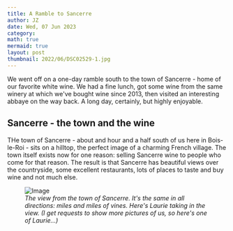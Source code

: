 ```yaml
---
title: A Ramble to Sancerre
author: JZ
date: Wed, 07 Jun 2023
category: 
math: true
mermaid: true
layout: post
thumbnail: 2022/06/DSC02529-1.jpg
---
```

We went off on a one-day ramble south to the town of Sancerre - home of our favorite white wine. We had a fine lunch, got some wine from the same winery at which we've bought wine since 2013, then visited an interesting abbaye on the way back. A long day, certainly, but highly enjoyable.

<h2>Sancerre - the town and the wine</h2>
THe town of Sancerre - about and hour and a half south of us here in Bois-le-Roi - sits on a hilltop, the perfect image of a charming French village. The town itself exists now for one reason: selling Sancerre wine to people who come for that reason. The result is that Sancerre has beautiful views over the countryside, some excellent restaurants, lots of places to taste and buy wine and not much else. 

<figure class = "portrait" >
	<img src="{{ "sancerre/DSC04933-1.jpg" | prepend: site.imageurl | prepend: site.baseurl | prepend: site.url }}" alt="Image" />
	<figcaption><em>The view from the town of Sancerre. It's the same in all directions: miles and miles of vines. Here's Laurie taking in the view. (I get requests to show more pictures of us, so here's one of Laurie...)</em></figcaption>
</figure>
